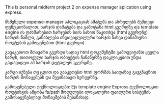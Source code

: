 This is personal midterm project 2 on expense manager aplication using express.

მსმენელი expense-manager აპლიკაციას ამატებს და ასრულებს შემდეგი ფუნქციონალით.
ხარჯის დამატება და გამოტანა html გვერდზე ejs template engine ის დახმარებით
ხარჯების სიის სახით წაკითხვა (html გვერდზე)
ხარჯის წაშლა, განახლება
ინდივიდუალური ხარჯის ნახვა დინამიური როუტების გამოყენებით (html გვერდი)

გავაკეთოთ მთავარი გვერდი სადაც html დოკუმენტში გამოვეიტანთ ყველა ხარჯს,
თითოეული ხარჯის ობიექტის ჩანაწერზე დაკლიკებით უნდა გადავიდეთ ამ ხარჯის დეტალურ გვერდზე.

კარგი იქნება თუ ცდით და გააკეთებთ html ფორმას საიდანაც გავგზავნით ხარჯის მონაცემებს და შევინახავთ სერვერზე.

გამოყენებული ტექნოლოგიები:
Ejs template engine
Express ტექნოლოგით როუტინგის აწყობა
fs/path მოდულები ლოკალური ფაილური სისტემის გამოსაყენებლად მონაცმების შესანახად.
